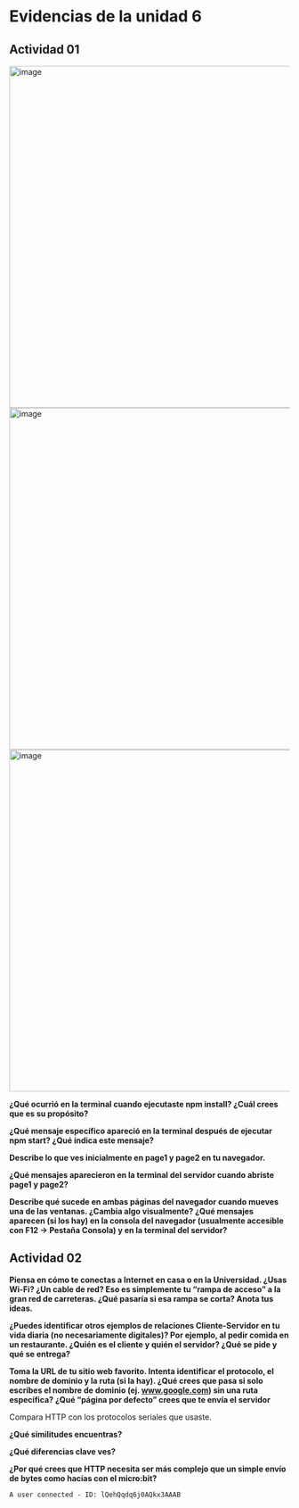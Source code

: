
# Evidencias de la unidad 6  
## Actividad 01  

<img width="846" height="613" alt="image" src="https://github.com/user-attachments/assets/31c12b60-4666-4da3-aff3-a9801136bee4" />

<img width="846" height="613" alt="image" src="https://github.com/user-attachments/assets/13f0e167-82b4-4709-a8e2-5345fa4a147c" />

<img width="846" height="613" alt="image" src="https://github.com/user-attachments/assets/86ef234b-8942-4cca-8378-d130ad4c8833" />   

**¿Qué ocurrió en la terminal cuando ejecutaste npm install? ¿Cuál crees que es su propósito?**  

**¿Qué mensaje específico apareció en la terminal después de ejecutar npm start? ¿Qué indica este mensaje?**  

**Describe lo que ves inicialmente en page1 y page2 en tu navegador.**  

**¿Qué mensajes aparecieron en la terminal del servidor cuando abriste page1 y page2?**  

**Describe qué sucede en ambas páginas del navegador cuando mueves una de las ventanas. ¿Cambia algo visualmente? ¿Qué mensajes aparecen (si los hay) en la consola del navegador (usualmente accesible con F12 -> Pestaña Consola) y en la terminal del servidor?**  

## Actividad 02  
**Piensa en cómo te conectas a Internet en casa o en la Universidad. ¿Usas Wi-Fi? ¿Un cable de red? Eso es simplemente tu “rampa de acceso” a la gran red de carreteras. ¿Qué pasaría si esa rampa se corta? Anota tus ideas.** 

**¿Puedes identificar otros ejemplos de relaciones Cliente-Servidor en tu vida diaria (no necesariamente digitales)? Por ejemplo, al pedir comida en un restaurante. ¿Quién es el cliente y quién el servidor? ¿Qué se pide y qué se entrega?**   

**Toma la URL de tu sitio web favorito. Intenta identificar el protocolo, el nombre de dominio y la ruta (si la hay). ¿Qué crees que pasa si solo escribes el nombre de dominio (ej. www.google.com) sin una ruta específica? ¿Qué “página por defecto” crees que te envía el servidor**  

Compara HTTP con los protocolos seriales que usaste.

**¿Qué similitudes encuentras?**

**¿Qué diferencias clave ves?**

**¿Por qué crees que HTTP necesita ser más complejo que un simple envío de bytes como hacías con el micro:bit?**








````
A user connected - ID: lQehQqdq6j0AQkx3AAAB
````



